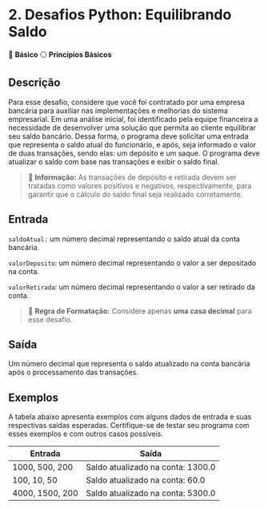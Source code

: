 # 2. Desafios Python: Equilibrando Saldo

📶 **Básico** ⚪ **Princípios Básicos**

## **Descrição**

Para esse desafio, considere que você foi contratado por uma empresa bancária para auxiliar nas implementações e melhorias do sistema empresarial. Em uma análise inicial, foi identificado pela equipe financeira a necessidade de desenvolver uma solução que permita ao cliente equilibrar seu saldo bancário. Dessa forma, o programa deve solicitar uma entrada que representa o saldo atual do funcionário, e após, seja informado o valor de duas transações, sendo elas: um depósito e um saque. O programa deve atualizar o saldo com base nas transações e exibir o saldo final.

> 🧩 **Informação:** As transações de depósito e retirada devem ser tratadas como valores positivos e negativos, respectivamente, para garantir que o cálculo do saldo final seja realizado corretamente.

## **Entrada**

`saldoAtual:` um número decimal representando o saldo atual da conta bancária.

`valorDeposito`: um número decimal representando o valor a ser depositado na conta.

`valorRetirada`: um número decimal representando o valor a ser retirado da conta.

> 📏 **Regra de Formatação:** Considere apenas **uma casa decimal** para esse desafio.

## **Saída**

Um número decimal que representa o saldo atualizado na conta bancária após o processamento das transações.

## **Exemplos**

A tabela abaixo apresenta exemplos com alguns dados de entrada e suas respectivas saídas esperadas. Certifique-se de testar seu programa com esses exemplos e com outros casos possíveis.

| Entrada | Saída |
| --- | --- |
| 1000, 500, 200 | Saldo atualizado na conta: 1300.0 |
| 100, 10, 50 | Saldo atualizado na conta: 60.0 |
| 4000, 1500, 200 | Saldo atualizado na conta: 5300.0 |